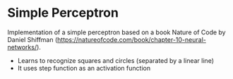 # Simple Perceptron
Implementation of a simple perceptron based on a book Nature of Code by Daniel Shiffman (https://natureofcode.com/book/chapter-10-neural-networks/).

- Learns to recognize squares and circles (separated by a linear line)
- It uses step function as an activation function
